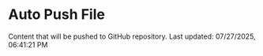 # Auto Push File

Content that will be pushed to GitHub repository.
Last updated: 07/27/2025, 06:41:21 PM